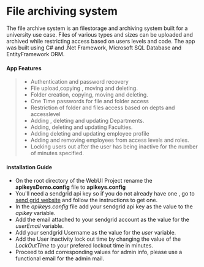 # File archiving system

The file archive system is an filestorage and archiving system built for a university use case. Files of various types and sizes can be uploaded and archived while restricting access based on users levels and code. The app was built using C# and .Net Framework, Microsoft SQL Database and EntityFramework ORM.

#### App Features

> - Authentication and password recovery
> - File upload,copying , moving and deleting.
> - Folder creation, copying, moving and deleting.
> - One Time passwords for file and folder access
> - Restriction of folder and files access based on depts and accesslevel
> - Adding , deleting and updating Departments.
> - Adding, deleting and updating Faculties.
> - Adding deleting and updating employee profile
> - Adding and removing employees from access levels and roles.
> - Locking users out after the user has being inactive for the number of minutes specified.

#### installation Guide

- On the root directory of the WebUI Project rename the **apikeysDemo.config** file to **apikeys.config**
- You'll need a sendgrid api key so if you do not already have one , go to [send grid website](https://sendgrid.com/docs/ui/account-and-settings/api-keys/#creating-an-api-key) and follow the instructions to get one.
- In the _apikeys.config_ file add your sendgrid api key as the value to the _apikey_ variable.
- Add the email attached to your sendgrid account as the value for the _userEmail_ variable.
- Add your sendgrid Username as the value for the _user_ variable.
- Add the User inactivity lock out time by changing the value of the _LockOutTime_ to your prefered lockout time in minutes.
- Proceed to add corresponding values for admin info, please use a functional email for the admin mail.
